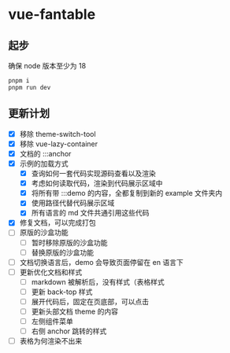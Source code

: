 # vue-fantable

## 起步

确保 node 版本至少为 18

```
pnpm i
pnpm run dev
```

## 更新计划

- [x] 移除 theme-switch-tool
- [x] 移除 vue-lazy-container
- [x] 文档的 :::anchor
- [x] 示例的加载方式
  - [x] 查询如何一套代码实现源码查看以及渲染
  - [x] 考虑如何读取代码，渲染到代码展示区域中
  - [x] 将所有带 :::demo 的内容，全都复制到新的 example 文件夹内
  - [x] 使用路径代替代码展示区域
  - [x] 所有语言的 md 文件共通引用这些代码
- [x] 修复文档，可以完成打包
- [ ] 原版的沙盒功能
  - [ ] 暂时移除原版的沙盒功能
  - [ ] 替换原版的沙盒功能
- [ ] 文档切换语言后，demo 会导致页面停留在 en 语言下
- [ ] 更新优化文档和样式
  - [ ] markdown 被解析后，没有样式（表格样式
  - [ ] 更新 back-top 样式
  - [ ] 展开代码后，固定在页底部，可以点击
  - [ ] 更新头部文档 theme 的内容
  - [ ] 左侧组件菜单
  - [ ] 右侧 anchor 跳转的样式
- [ ] 表格为何渲染不出来
